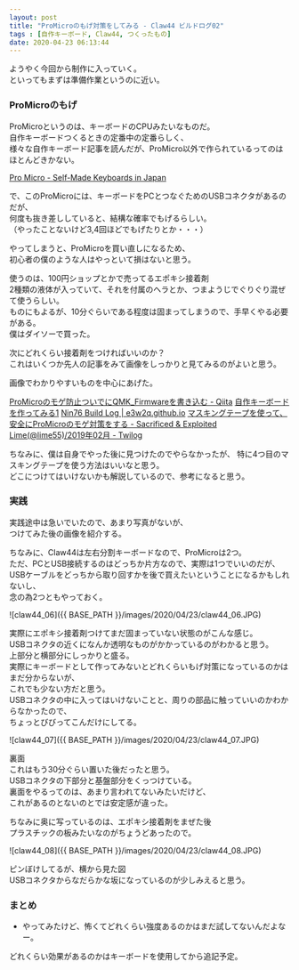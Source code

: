 ```yaml
---
layout: post
title: "ProMicroのもげ対策をしてみる - Claw44 ビルドログ02"
tags : [自作キーボード, Claw44, つくったもの]
date: 2020-04-23 06:13:44
---
```



ようやく今回から制作に入っていく。  
といってもまずは準備作業というのに近い。  



### ProMicroのもげ


ProMicroというのは、キーボードのCPUみたいなものだ。  
自作キーボードつくるときの定番中の定番らしく、  
様々な自作キーボード記事を読んだが、ProMicro以外で作られているってのはほとんどきかない。  

[Pro Micro - Self-Made Keyboards in Japan](https://scrapbox.io/self-made-kbds-ja/Pro_Micro)



で、このProMicroには、キーボードをPCとつなぐためのUSBコネクタがあるのだが、  
何度も抜き差ししていると、結構な確率でもげるらしい。  
（やったことないけど3,4回ほどでもげたりとか・・・）  

やってしまうと、ProMicroを買い直しになるため、  
初心者の僕のような人はやっといて損はないと思う。  


使うのは、100円ショップとかで売ってるエポキシ接着剤  
2種類の液体が入っていて、それを付属のヘラとか、つまようじでぐりぐり混ぜて使うらしい。  
ものにもよるが、10分ぐらいである程度は固まってしまうので、手早くやる必要がある。  
僕はダイソーで買った。  



次にどれくらい接着剤をつければいいのか？  
これはいくつか先人の記事をみて画像をしっかりと見てみるのがよいと思う。  

画像でわかりやすいものを中心にあげた。  

[ProMicroのモゲ防止ついでにQMK_Firmwareを書き込む - Qiita](https://qiita.com/hdbx/items/2f3e4ddfcadda2a5578e)
[自作キーボードを作ってみる1](http://aki3110.html.xdomain.jp/keyboard.html)
[Nin76 Build Log &#124; e3w2q.github.io](https://e3w2q.github.io/4/)
[マスキングテープを使って、安全にProMicroのモゲ対策をする - Sacrificed & Exploited](https://cnaos.hatenablog.com/entry/2019/03/16/153754)
[Lime(@lime55)/2019年02月 - Twilog](https://twilog.org/lime55/month-1902)


ちなみに、僕は自身でやった後に見つけたのでやらなかったが、
特に4つ目のマスキングテープを使う方法はいいなと思う。  
どこにつけてはいけないかも解説しているので、参考になると思う。  





### 実践


実践途中は急いでいたので、あまり写真がないが、  
つけてみた後の画像を紹介する。  

ちなみに、Claw44は左右分割キーボードなので、ProMicroは2つ。  
ただ、PCとUSB接続するのはどっちか片方なので、実際は1つでいいのだが、  
USBケーブルをどっちから取り回すかを後で買えたいということになるかもしれないし、  
念の為2つともやっておく。  



![claw44_06]({{ BASE_PATH }}/images/2020/04/23/claw44_06.JPG)

実際にエポキシ接着剤つけてまだ固まっていない状態のがこんな感じ。  
USBコネクタの近くになんか透明なものがかかっているのがわかると思う。  
上部分と横部分にしっかりと盛る。  
実際にキーボードとして作ってみないとどれくらいもげ対策になっているのかはまだ分からないが、  
これでも少ない方だと思う。  
USBコネクタの中に入ってはいけないことと、周りの部品に触っていいのかわからなかったので、  
ちょっとびびってこんだけにしてる。  


![claw44_07]({{ BASE_PATH }}/images/2020/04/23/claw44_07.JPG)

裏面  
これはもう30分ぐらい置いた後だったと思う。  
USBコネクタの下部分と基盤部分をくっつけている。  
裏面をやるってのは、あまり言われてないみたいだけど、  
これがあるのとないのとでは安定感が違った。  

ちなみに奥に写っているのは、エポキシ接着剤をまぜた後  
プラスチックの板みたいなのがちょうどあったので。  


![claw44_08]({{ BASE_PATH }}/images/2020/04/23/claw44_08.JPG)

ピンぼけしてるが、横から見た図  
USBコネクタからなだらかな坂になっているのが少しみえると思う。  




### まとめ


* やってみたけど、怖くてどれくらい強度あるのかはまだ試してないんだよなー。

どれくらい効果があるのかはキーボードを使用してから追記予定。






